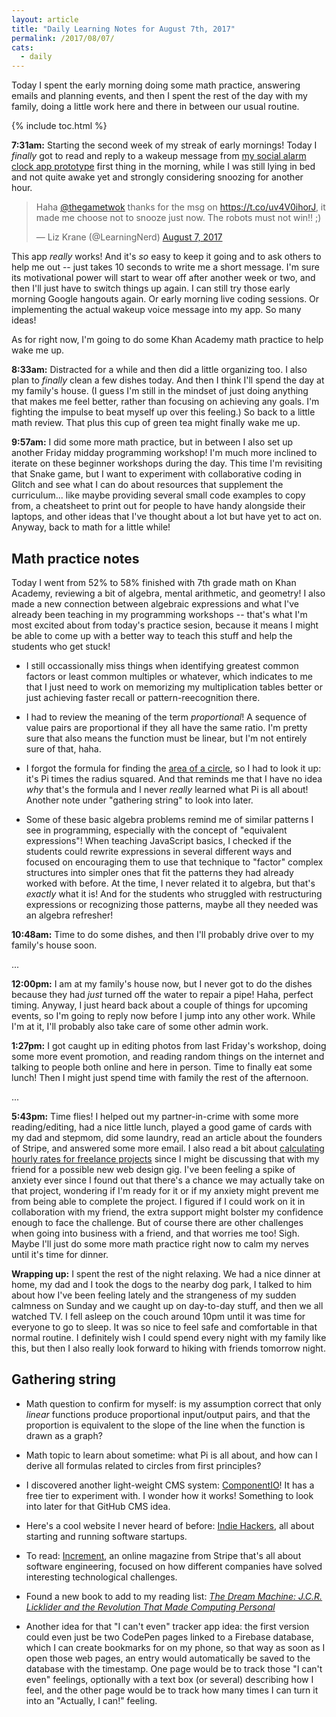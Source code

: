 ```yaml
---
layout: article
title: "Daily Learning Notes for August 7th, 2017"
permalink: /2017/08/07/
cats:
  - daily
---
```


Today I spent the early morning doing some math practice, answering emails and planning events, and then I spent the rest of the day with my family, doing a little work here and there in between our usual routine.

{% include toc.html %}

**7:31am:** Starting the second week of my streak of early mornings! Today I *finally* got to read and reply to a wakeup message from [my social alarm clock app prototype](/social-alarm-clock) first thing in the morning, while I was still lying in bed and not quite awake yet and strongly considering snoozing for another hour.

<blockquote class="twitter-tweet" data-lang="en"><p lang="en" dir="ltr">Haha <a href="https://twitter.com/thegametwok">@thegametwok</a> thanks for the msg on <a href="https://t.co/uv4V0ihorJ">https://t.co/uv4V0ihorJ</a>, it made me choose not to snooze just now. The robots must not win!! ;)</p>&mdash; Liz Krane (@LearningNerd) <a href="https://twitter.com/LearningNerd/status/894562013640237056">August 7, 2017</a></blockquote>
<script async src="//platform.twitter.com/widgets.js" charset="utf-8"></script>

This app *really* works! And it's *so* easy to keep it going and to ask others to help me out -- just takes 10 seconds to write me a short message. I'm sure its motivational power will start to wear off after another week or two, and then I'll just have to switch things up again. I can still try those early morning Google hangouts again. Or early morning live coding sessions. Or implementing the actual wakeup voice message into my app. So many ideas!

As for right now, I'm going to do some Khan Academy math practice to help wake me up.

**8:33am:** Distracted for a while and then did a little organizing too. I also plan to *finally* clean a few dishes today. And then I think I'll spend the day at my family's house. (I guess I'm still in the mindset of just doing anything that makes me feel better, rather than focusing on achieving any goals. I'm fighting the impulse to beat myself up over this feeling.) So back to a little math review. That plus this cup of green tea might finally wake me up.

**9:57am:** I did some more math practice, but in between I also set up another Friday midday programming workshop! I'm much more inclined to iterate on these beginner workshops during the day. This time I'm revisiting that Snake game, but I want to experiment with collaborative coding in Glitch and see what I can do about resources that supplement the curriculum... like maybe providing several small code examples to copy from, a cheatsheet to print out for people to have handy alongside their laptops, and other ideas that I've thought about a lot but have yet to act on. Anyway, back to math for a little while!

## Math practice notes

Today I went from 52% to 58% finished with 7th grade math on Khan Academy, reviewing a bit of algebra, mental arithmetic, and geometry! I also made a new connection between algebraic expressions and what I've already been teaching in my programming workshops -- that's what I'm most excited about from today's practice sesion, because it means I might be able to come up with a better way to teach this stuff and help the students who get stuck!

  - I still occassionally miss things when identifying greatest common factors or least common multiples or whatever, which indicates to me that I just need to work on memorizing my multiplication tables better or just achieving faster recall or pattern-reecognition there.

  - I had to review the meaning of the term *proportional*! A sequence of value pairs are proportional if they all have the same ratio. I'm pretty sure that also means the function must be linear, but I'm not entirely sure of that, haha.

  - I forgot the formula for finding the [area of a circle](https://en.wikipedia.org/wiki/Area_of_a_circle), so I had to look it up: it's Pi times the radius squared. And that reminds me that I have no idea *why* that's the formula and I never *really* learned what Pi is all about! Another note under "gathering string" to look into later.

  - Some of these basic algebra problems remind me of similar patterns I see in programming, especially with the concept of "equivalent expressions"! When teaching JavaScript basics, I checked if the students could rewrite expressions in several different ways and focused on encouraging them to use that technique to "factor" complex structures into simpler ones that fit the patterns they had already worked with before. At the time, I never related it to algebra, but that's *exactly* what it is! And for the students who struggled with restructuring expressions or recognizing those patterns, maybe all they needed was an algebra refresher!

**10:48am:** Time to do some dishes, and then I'll probably drive over to my family's house soon.

...

**12:00pm:** I am at my family's house now, but I never got to do the dishes because they had *just* turned off the water to repair a pipe! Haha, perfect timing. Anyway, I just heard back about a couple of things for upcoming events, so I'm going to reply now before I jump into any other work. While I'm at it, I'll probably also take care of some other admin work.

**1:27pm:** I got caught up in editing photos from last Friday's workshop, doing some more event promotion, and reading random things on the internet and talking to people both online and here in person. Time to finally eat some lunch! Then I might just spend time with family the rest of the afternoon.

...

**5:43pm:** Time flies! I helped out my partner-in-crime with some more reading/editing, had a nice little lunch, played a good game of cards with my dad and stepmom, did some laundry, read an article about the founders of Stripe, and answered some more email. I also read a bit about [calculating hourly rates for freelance projects](http://blog.teamtreehouse.com/calculate-hourly-freelance-rates-web-design-development-work) since I might be discussing that with my friend for a possible new web design gig. I've been feeling a spike of anxiety ever since I found out that there's a chance we may actually take on that project, wondering if I'm ready for it or if my anxiety might prevent me from being able to complete the project. I figured if I could work on it in collaboration with my friend, the extra support might bolster my confidence enough to face the challenge. But of course there are other challenges when going into business with a friend, and that worries me too! Sigh. Maybe I'll just do some more math practice right now to calm my nerves until it's time for dinner.

**Wrapping up:** I spent the rest of the night relaxing. We had a nice dinner at home, my dad and I took the dogs to the nearby dog park, I talked to him about how I've been feeling lately and the strangeness of my sudden calmness on Sunday and we caught up on day-to-day stuff, and then we all watched TV. I fell asleep on the couch around 10pm until it was time for everyone to go to sleep. It was so nice to feel safe and comfortable in that normal routine. I definitely wish I could spend every night with my family like this, but then I also really look forward to hiking with friends tomorrow night.

## Gathering string

  - Math question to confirm for myself: is my assumption correct that only *linear* functions produce proportional input/output pairs, and that the proportion is equivalent to the slope of the line when the function is drawn as a graph?

  - Math topic to learn about sometime: what Pi is all about, and how can I derive all formulas related to circles from first principles?

  - I discovered another light-weight CMS system: [ComponentIO](https://component.io)! It has a free tier to experiment with. I wonder how it works! Something to look into later for that GitHub CMS idea.

  - Here's a cool website I never heard of before: [Indie Hackers](https://www.indiehackers.com/), all about starting and running software startups.

  - To read: [Increment](https://increment.com/), an online magazine from Stripe that's all about software engineering, focused on how different companies have solved interesting technological challenges.

  - Found a new book to add to my reading list: [*The Dream Machine: J.C.R. Licklider and the Revolution That Made Computing Personal*](https://www.goodreads.com/book/show/722412.The_Dream_Machine)

  - Another idea for that "I can't even" tracker app idea: the first version could even just be two CodePen pages linked to a Firebase database, which I can create bookmarks for on my phone, so that way as soon as I open those web pages, an entry would automatically be saved to the database with the timestamp. One page would be to track those "I can't even" feelings, optionally with a text box (or several) describing how I feel, and the other page would be to track how many times I can turn it into an "Actually, I can!" feeling.
